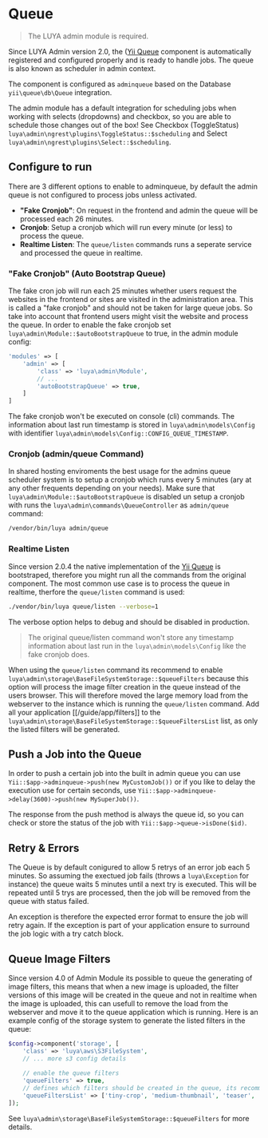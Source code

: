 # Queue

> The LUYA admin module is required.

Since LUYA Admin version 2.0, the ([Yii Queue](https://github.com/yiisoft/yii2-queue) component is automatically registered and configured properly and is ready to handle jobs. The queue is also known as scheduler in admin context.

The component is configured as `adminqueue` based on the Database `yii\queue\db\Queue` integration. 

The admin module has a default integration for scheduling jobs when working with selects (dropdowns) and checkbox, so you are able to schedule those changes out of the box! See Checkbox (ToggleStatus) `luya\admin\ngrest\plugins\ToggleStatus::$scheduling` and Select `luya\admin\ngrest\plugins\Select::$scheduling`.

## Configure to run

There are 3 different options to enable to adminqueue, by default the admin queue is not configured to process jobs unless activated.

+ **"Fake Cronjob"**: On request in the frontend and admin the queue will be processed each 26 minutes.
+ **Cronjob**: Setup a cronjob which will run every minute (or less) to process the queue.
+ **Realtime Listen**: The `queue/listen` commands runs a seperate service and processed the queue in realtime.

### "Fake Cronjob" (Auto Bootstrap Queue)

The fake cron job will run each 25 minutes whether users request the websites in the frontend or sites are visited in the administration area. This is called a "fake cronjob" and should not be taken for large queue jobs. So take into account that frontend users might visit the website and process the queue. In order to enable the fake cronjob set `luya\admin\Module::$autoBootstrapQueue` to true, in the admin module config:

```php
'modules' => [
    'admin' => [
        'class' => 'luya\admin\Module',
        // ...
        'autoBootstrapQueue' => true,
    ]
]
```

The fake cronjob won't be executed on console (cli) commands. The information about last run timestamp is stored in `luya\admin\models\Config` with identifier `luya\admin\models\Config::CONFIG_QUEUE_TIMESTAMP`.

### Cronjob (admin/queue Command)

In shared hosting enviroments the best usage for the admins queue scheduler system is to setup a cronjob which runs every 5 minutes (ary at any other frequents depending on your needs). Make sure that `luya\admin\Module::$autoBootstrapQueue` is disabled un setup a cronjob with runs the `luya\admin\commands\QueueController` as `admin/queue` command:

```sh
/vendor/bin/luya admin/queue
```

### Realtime Listen

Since version 2.0.4 the native implementation of the [Yii Queue](https://github.com/yiisoft/yii2-queue) is bootstraped, therefore you might run all the commands from the original component. The most common use case is to process the queue in realtime, therfore the `queue/listen` command is used:

```sh
./vendor/bin/luya queue/listen --verbose=1
```

The verbose option helps to debug and should be disabled in production.

> The original queue/listen command won't store any timestamp information about last run in the `luya\admin\models\Config` like the fake cronjob does.

When using the `queue/listen` command its recommend to enable `luya\admin\storage\BaseFileSystemStorage::$queueFilters` because this option will process the image filter creation in the queue instead of the users browser. This will therefore moved the large memory load from the webserver to the instance which is running the `queue/listen` command. Add all your application [[/guide/app/filters]] to the `luya\admin\storage\BaseFileSystemStorage::$queueFiltersList` list, as only the listed filters will be generated.

## Push a Job into the Queue

In order to push a certain job into the built in admin queue you can use `Yii::$app->adminqueue->push(new MyCustomJob())` or if you like to delay the execution use for certain seconds, use `Yii::$app->adminqueue->delay(3600)->push(new MySuperJob())`.

The response from the push method is always the queue id, so you can check or store the status of the job with `Yii::$app->queue->isDone($id)`.

## Retry & Errors

The Queue is by default conigured to allow 5 retrys of an error job each 5 minutes. So assuming the exectued job fails (throws a `luya\Exception` for instance) the queue waits 5 minutes until a next try is executed. This will be repeated until 5 trys are processed, then the job will be removed from the queue with status failed.

An exception is therefore the expected error format to ensure the job will retry again. If the exception is part of your application ensure to surround the job logic with a try catch block.

## Queue Image Filters

Since version 4.0 of Admin Module its possible to queue the generating of image filters, this means that when a new image is uploaded, the filter versions of this image will be created in the queue and not in realtime when the image is uploaded, this can usefull to remove the load from the webserver and move it to the queue application which is running. Here is an example config of the storage system to generate the listed filters in the queue:

```php
$config->component('storage', [
    'class' => 'luya\aws\S3FileSystem',
    // ... more s3 config details
    
    // enable the queue filters
    'queueFilters' => true,
    // defines which filters should be created in the queue, its recommend to add the default filters and also maybe some project specific filters
    'queueFiltersList' => ['tiny-crop', 'medium-thumbnail', 'teaser', 'detail'],
]);
```

See `luya\admin\storage\BaseFileSystemStorage::$queueFilters` for more details.
